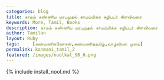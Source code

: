 ```yaml
---  
categories: blog  
title: காமம் கண்ணிய மரபுமுதல் காமம்மிக்க கழிபடர் கிளவிவரை
keywords: More, Tamil, Books  
description: காமம் கண்ணிய மரபுமுதல் காமம்மிக்க கழிபடர் கிளவிவரை
author: Tamilan  
layout: Ruby  
tags:     [கண்மணிகணேசன்,கண்மணித்தமிழ்,வாழ்வியல் முறை]
permalink: kanmani_tamil_2  
featured: /images/noolkal_96_6.png  
---  
```

{% include install_nool.md %} 

